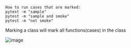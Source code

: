 	How to run cases that are marked:
	pytest -m "sample"
	pytest -m "sample and smoke"
	pytest -m "not smoke"
	
Marking a class will mark all functions(cases) in the class


![image](https://user-images.githubusercontent.com/66718708/101619447-4cbe0300-3a39-11eb-9745-05c8dce6a7fb.png)
